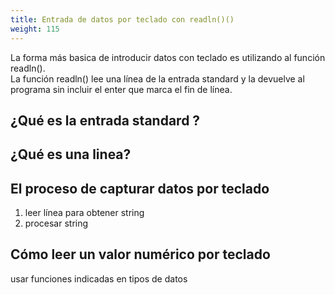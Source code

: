 ```yaml
---
title: Entrada de datos por teclado con readln()()
weight: 115
---
```


La forma más basica de introducir datos con teclado es utilizando al función readln().  
La función readln() lee una línea de la entrada standard y la devuelve al programa sin incluir el enter que marca el fin de línea. 





## ¿Qué es la entrada standard ?

## ¿Qué es una linea?

## El proceso de capturar datos por teclado
1. leer línea para obtener string
2. procesar string

## Cómo leer un valor numérico  por teclado
usar funciones indicadas en tipos de datos
